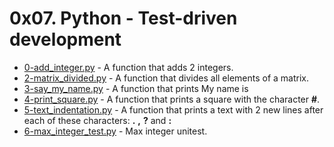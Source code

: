 # 0x07. Python - Test-driven development

- [0-add_integer.py](https://github.com/CharlesMariga/alx-higher_level_programming/blob/main/0x07-python-test_driven_development/0-add_integer.py) - A function that adds 2 integers.
- [2-matrix_divided.py](https://github.com/CharlesMariga/alx-higher_level_programming/blob/main/0x07-python-test_driven_development/2-matrix_divided.py) - A function that divides all elements of a matrix.
- [3-say_my_name.py](https://github.com/CharlesMariga/alx-higher_level_programming/blob/main/0x07-python-test_driven_development/3-say_my_name.py) - A function that prints My name is **<first name> <last name></last>**
- [4-print_square.py](https://github.com/CharlesMariga/alx-higher_level_programming/blob/main/0x07-python-test_driven_development/4-print_square.py) - A function that prints a square with the character **#**.
- [5-text_indentation.py](https://github.com/CharlesMariga/alx-higher_level_programming/blob/main/0x07-python-test_driven_development/5-text_indentation.py) - A function that prints a text with 2 new lines after each of these characters: **.** **,** **?** and **:**
- [6-max_integer_test.py]() - Max integer unitest.
